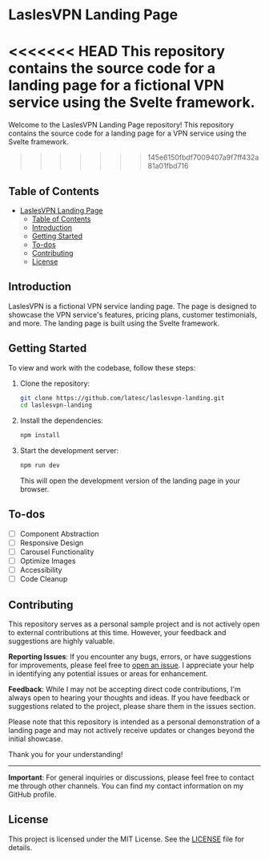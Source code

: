 # LaslesVPN Landing Page

<<<<<<< HEAD
This repository contains the source code for a landing page for a fictional VPN service using the Svelte framework.
=======
Welcome to the LaslesVPN Landing Page repository! This repository contains the source code for a landing page for a VPN service using the Svelte framework.
>>>>>>> 145e6150fbdf7009407a9f7ff432a81a01fbd716

## Table of Contents

- [LaslesVPN Landing Page](#laslesvpn-landing-page)
  - [Table of Contents](#table-of-contents)
  - [Introduction](#introduction)
  - [Getting Started](#getting-started)
  - [To-dos](#to-dos)
  - [Contributing](#contributing)
  - [License](#license)

## Introduction

LaslesVPN is a fictional VPN service landing page. The page is designed to showcase the VPN service's features, pricing plans, customer testimonials, and more. The landing page is built using the Svelte framework.

## Getting Started

To view and work with the codebase, follow these steps:

1. Clone the repository:

    ```bash
    git clone https://github.com/latesc/laslesvpn-landing.git
    cd laslesvpn-landing
    ```

2. Install the dependencies:

    ```bash
    npm install
    ```

3. Start the development server:

    ```bash
    npm run dev
    ```

    This will open the development version of the landing page in your browser.

## To-dos

-   [ ] Component Abstraction
-   [ ] Responsive Design
-   [ ] Carousel Functionality
-   [ ] Optimize Images
-   [ ] Accessibility
-   [ ] Code Cleanup

## Contributing

This repository serves as a personal sample project and is not actively open to external contributions at this time. However, your feedback and suggestions are highly valuable.

**Reporting Issues**: If you encounter any bugs, errors, or have suggestions for improvements, please feel free to [open an issue](https://github.com/latesc/laslesvpn-landing/issues). I appreciate your help in identifying any potential issues or areas for enhancement.

**Feedback**: While I may not be accepting direct code contributions, I'm always open to hearing your thoughts and ideas. If you have feedback or suggestions related to the project, please share them in the issues section.

Please note that this repository is intended as a personal demonstration of a landing page and may not actively receive updates or changes beyond the initial showcase.

Thank you for your understanding!

---

**Important**: For general inquiries or discussions, please feel free to contact me through other channels. You can find my contact information on my GitHub profile.

## License

This project is licensed under the MIT License. See the [LICENSE](LICENSE) file for details.

